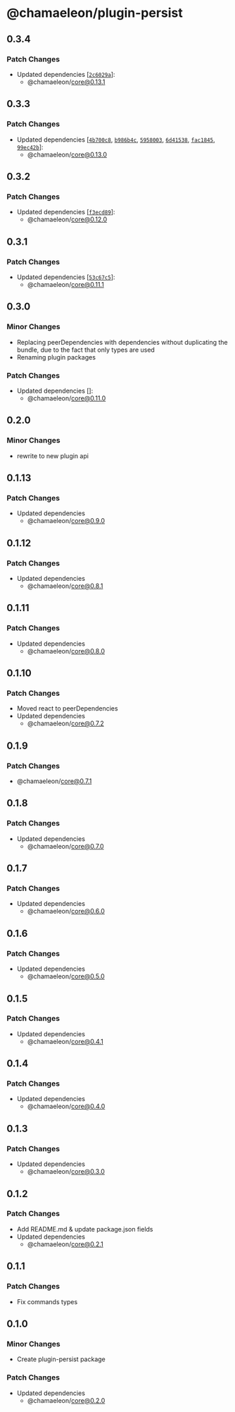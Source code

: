# @chamaeleon/plugin-persist

## 0.3.4

### Patch Changes

- Updated dependencies [[`2c6029a`](https://github.com/lFandoriNl/chamaeleon/commit/2c6029aca2d47b291be06da1e89987eb8d220bac)]:
  - @chamaeleon/core@0.13.1

## 0.3.3

### Patch Changes

- Updated dependencies [[`4b700c8`](https://github.com/lFandoriNl/chamaeleon/commit/4b700c833b54f2760125459f79d57bdea96fc62f), [`b986b4c`](https://github.com/lFandoriNl/chamaeleon/commit/b986b4cc5b31773f79f70f9de6484b3fac74af95), [`5958003`](https://github.com/lFandoriNl/chamaeleon/commit/59580033dbde0a73e828a44364fcad4fdae44f39), [`6d41538`](https://github.com/lFandoriNl/chamaeleon/commit/6d41538585606e109615c2006541167913e0a837), [`fac1845`](https://github.com/lFandoriNl/chamaeleon/commit/fac1845cdd56446f789c04fd4bf2c530fe611ad6), [`99ec42b`](https://github.com/lFandoriNl/chamaeleon/commit/99ec42b8fe8da6d28f7bb9b0ae3d6c28f6c7baa4)]:
  - @chamaeleon/core@0.13.0

## 0.3.2

### Patch Changes

- Updated dependencies [[`f3ecd89`](https://github.com/lFandoriNl/chamaeleon/commit/f3ecd8948f721706363a277637d39b9bb15d6db6)]:
  - @chamaeleon/core@0.12.0

## 0.3.1

### Patch Changes

- Updated dependencies [[`53c67c5`](https://github.com/lFandoriNl/chamaeleon/commit/53c67c58095a9b0d4c364332e6a06a55048414b4)]:
  - @chamaeleon/core@0.11.1

## 0.3.0

### Minor Changes

- Replacing peerDependencies with dependencies without duplicating the bundle, due to the fact that only types are used
- Renaming plugin packages

### Patch Changes

- Updated dependencies []:
  - @chamaeleon/core@0.11.0

## 0.2.0

### Minor Changes

- rewrite to new plugin api

## 0.1.13

### Patch Changes

- Updated dependencies
  - @chamaeleon/core@0.9.0

## 0.1.12

### Patch Changes

- Updated dependencies
  - @chamaeleon/core@0.8.1

## 0.1.11

### Patch Changes

- Updated dependencies
  - @chamaeleon/core@0.8.0

## 0.1.10

### Patch Changes

- Moved react to peerDependencies
- Updated dependencies
  - @chamaeleon/core@0.7.2

## 0.1.9

### Patch Changes

- @chamaeleon/core@0.7.1

## 0.1.8

### Patch Changes

- Updated dependencies
  - @chamaeleon/core@0.7.0

## 0.1.7

### Patch Changes

- Updated dependencies
  - @chamaeleon/core@0.6.0

## 0.1.6

### Patch Changes

- Updated dependencies
  - @chamaeleon/core@0.5.0

## 0.1.5

### Patch Changes

- Updated dependencies
  - @chamaeleon/core@0.4.1

## 0.1.4

### Patch Changes

- Updated dependencies
  - @chamaeleon/core@0.4.0

## 0.1.3

### Patch Changes

- Updated dependencies
  - @chamaeleon/core@0.3.0

## 0.1.2

### Patch Changes

- Add README.md & update package.json fields
- Updated dependencies
  - @chamaeleon/core@0.2.1

## 0.1.1

### Patch Changes

- Fix commands types

## 0.1.0

### Minor Changes

- Create plugin-persist package

### Patch Changes

- Updated dependencies
  - @chamaeleon/core@0.2.0

